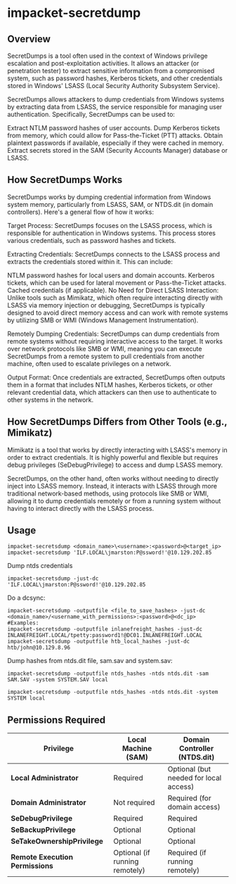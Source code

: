 # impacket-secretdump

## Overview

SecretDumps is a tool often used in the context of Windows privilege escalation and post-exploitation activities. It allows an attacker (or penetration tester) to extract sensitive information from a compromised system, such as password hashes, Kerberos tickets, and other credentials stored in Windows' LSASS (Local Security Authority Subsystem Service).

SecretDumps allows attackers to dump credentials from Windows systems by extracting data from LSASS, the service responsible for managing user authentication. Specifically, SecretDumps can be used to:

Extract NTLM password hashes of user accounts.
Dump Kerberos tickets from memory, which could allow for Pass-the-Ticket (PTT) attacks.
Obtain plaintext passwords if available, especially if they were cached in memory.
Extract secrets stored in the SAM (Security Accounts Manager) database or LSASS.

## How SecretDumps Works

SecretDumps works by dumping credential information from Windows system memory, particularly from LSASS, SAM, or NTDS.dit (in domain controllers). Here's a general flow of how it works:

Target Process: SecretDumps focuses on the LSASS process, which is responsible for authentication in Windows systems. This process stores various credentials, such as password hashes and tickets.

Extracting Credentials: SecretDumps connects to the LSASS process and extracts the credentials stored within it. This can include:

NTLM password hashes for local users and domain accounts.
Kerberos tickets, which can be used for lateral movement or Pass-the-Ticket attacks.
Cached credentials (if applicable).
No Need for Direct LSASS Interaction: Unlike tools such as Mimikatz, which often require interacting directly with LSASS via memory injection or debugging, SecretDumps is typically designed to avoid direct memory access and can work with remote systems by utilizing SMB or WMI (Windows Management Instrumentation).

Remotely Dumping Credentials: SecretDumps can dump credentials from remote systems without requiring interactive access to the target. It works over network protocols like SMB or WMI, meaning you can execute SecretDumps from a remote system to pull credentials from another machine, often used to escalate privileges on a network.

Output Format: Once credentials are extracted, SecretDumps often outputs them in a format that includes NTLM hashes, Kerberos tickets, or other relevant credential data, which attackers can then use to authenticate to other systems in the network.

## How SecretDumps Differs from Other Tools (e.g., Mimikatz)


Mimikatz is a tool that works by directly interacting with LSASS's memory in order to extract credentials. It is highly powerful and flexible but requires debug privileges (SeDebugPrivilege) to access and dump LSASS memory.

SecretDumps, on the other hand, often works without needing to directly inject into LSASS memory. Instead, it interacts with LSASS through more traditional network-based methods, using protocols like SMB or WMI, allowing it to dump credentials remotely or from a running system without having to interact directly with the LSASS process.

## Usage

```shell
impacket-secretsdump <domain_name>\<username>:<password>@<target_ip>
impacket-secretsdump 'ILF.LOCAL\jmarston:P@ssword!'@10.129.202.85
```

Dump ntds credentials

```shell
impacket-secretsdump -just-dc 'ILF.LOCAL\jmarston:P@ssword!'@10.129.202.85
```

Do a dcsync:

```shell
impacket-secretsdump -outputfile <file_to_save_hashes> -just-dc <domain_name>/<username_with_permissions>:<password>@<dc_ip>
#Examples:
impacket-secretsdump -outputfile inlanefreight_hashes -just-dc INLANEFREIGHT.LOCAL/tpetty:password1!@DC01.INLANEFREIGHT.LOCAL
impacket-secretsdump -outputfile htb_local_hashes -just-dc htb/john@10.129.8.96
```

Dump hashes from ntds.dit file, sam.sav and system.sav:

```shell
impacket-secretsdump -outputfile ntds_hashes -ntds ntds.dit -sam SAM.SAV -system SYSTEM.SAV local
```
```shell
impacket-secretsdump -outputfile ntds_hashes -ntds ntds.dit -system SYSTEM local
```

## Permissions Required

| Privilege               | Local Machine (SAM)  | Domain Controller (NTDS.dit) |
|-------------------------|----------------------|-----------------------------|
| **Local Administrator**  | Required             | Optional (but needed for local access) |
| **Domain Administrator** | Not required         | Required (for domain access) |
| **SeDebugPrivilege**     | Required             | Required                    |
| **SeBackupPrivilege**    | Optional             | Optional                    |
| **SeTakeOwnershipPrivilege** | Optional        | Optional                    |
| **Remote Execution Permissions** | Optional (if running remotely) | Required (if running remotely) |
